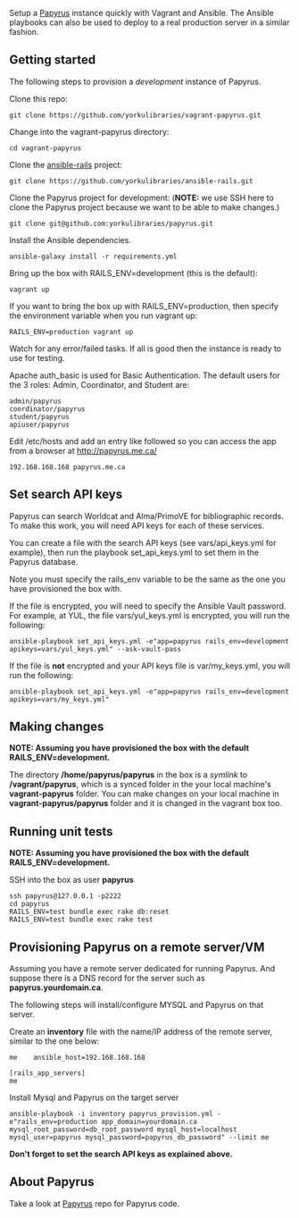 Setup a [Papyrus](https://github.com/yorkulibraries/papyrus) instance quickly with Vagrant and Ansible. The Ansible playbooks can also be used to deploy to a real production server in a similar fashion.


## Getting started

The following steps to provision a *development* instance of Papyrus.  

Clone this repo:
```
git clone https://github.com/yorkulibraries/vagrant-papyrus.git
```

Change into the vagrant-papyrus directory:
```
cd vagrant-papyrus
```

Clone the [ansible-rails](https://github.com/yorkulibraries/ansible-rails) project:
```
git clone https://github.com/yorkulibraries/ansible-rails.git
```

Clone the Papyrus project for development: (**NOTE:** we use SSH here to clone the Papyrus project because we want to be able to make changes.)
```
git clone git@github.com:yorkulibraries/papyrus.git
```

Install the Ansible dependencies.

```
ansible-galaxy install -r requirements.yml
```

Bring up the box with RAILS_ENV=development (this is the default):

```
vagrant up
```

If you want to bring the box up with RAILS_ENV=production, then specify the environment variable when you run vagrant up:

```
RAILS_ENV=production vagrant up
```

Watch for any error/failed tasks. If all is good then the instance is ready to use for testing.

Apache auth_basic is used for Basic Authentication. The default users for the 3 roles: Admin, Coordinator, and Student are:

```
admin/papyrus
coordinator/papyrus
student/papyrus
apiuser/papyrus
```

Edit /etc/hosts and add an entry like followed so you can access the app from a browser at http://papyrus.me.ca/

```
192.168.168.168 papyrus.me.ca
```

## Set search API keys

Papyrus can search Worldcat and Alma/PrimoVE for bibliographic records. To make this work, you will need API keys for each of these services.

You can create a file with the search API keys (see vars/api_keys.yml for example), then run the playbook set_api_keys.yml to set them in the Papyrus database.

Note you must specify the rails_env variable to be the same as the one you have provisioned the box with.

If the file is encrypted, you will need to specify the Ansible Vault password. For example, at YUL, the file vars/yul_keys.yml is encrypted, you will run the following:

```
ansible-playbook set_api_keys.yml -e"app=papyrus rails_env=development apikeys=vars/yul_keys.yml" --ask-vault-pass
```

If the file is **not** encrypted and your API keys file is var/my_keys.yml, you will run the following:

```
ansible-playbook set_api_keys.yml -e"app=papyrus rails_env=development apikeys=vars/my_keys.yml"
```

## Making changes

**NOTE: Assuming you have provisioned the box with the default RAILS_ENV=development.**

The directory **/home/papyrus/papyrus** in the box is a *symlink* to **/vagrant/papyrus**, which is a synced folder in the your local machine's **vagrant-papyrus** folder.
You can make changes on your local machine in **vagrant-papyrus/papyrus** folder and it is changed in the vagrant box too. 

## Running unit tests

**NOTE: Assuming you have provisioned the box with the default RAILS_ENV=development.**

SSH into the box as user **papyrus**
```
ssh papyrus@127.0.0.1 -p2222
cd papyrus
RAILS_ENV=test bundle exec rake db:reset
RAILS_ENV=test bundle exec rake test
```

## Provisioning Papyrus on a remote server/VM

Assuming you have a remote server dedicated for running Papyrus. And suppose there is a DNS record for the server such as **papyrus.yourdomain.ca**.

The following steps will install/configure MYSQL and Papyrus on that server.

Create an **inventory** file with the name/IP address of the remote server, similar to the one below:
```
me    ansible_host=192.168.168.168

[rails_app_servers]
me
```

Install Mysql and Papyrus on the target server

```
ansible-playbook -i inventory papyrus_provision.yml -e"rails_env=production app_domain=yourdomain.ca mysql_root_password=db_root_password mysql_host=localhost mysql_user=papyrus mysql_password=papyrus_db_password" --limit me 
```

**Don't forget to set the search API keys as explained above.**

## About Papyrus
Take a look at [Papyrus](https://github.com/yorkulibraries/papyrus) repo for Papyrus code.
